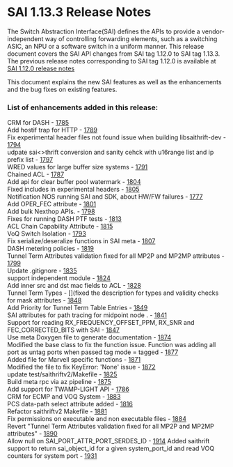 # SAI 1.13.3 Release Notes

The Switch Abstraction Interface(SAI) defines the APIs to provide a vendor-independent way of controlling forwarding elements, such as a switching ASIC, an NPU or a software switch in a uniform manner. This release document covers the SAI API changes from SAI tag 1.12.0 to SAI tag 1.13.3. The previous release notes corresponding to SAI tag 1.12.0 is available at [SAI 1.12.0 release notes](https://github.com/opencomputeproject/SAI/blob/master/doc/SAI_1.12.0_ReleaseNotes.md) 

This document explains the new SAI features as well as the enhancements and the bug fixes on existing features. 


### List of enhancements added in this release: 

CRM for DASH - [1785](https://github.com/opencomputeproject/SAI/pull/1785) <br> 
Add hostif trap for HTTP - [1789](https://github.com/opencomputeproject/SAI/pull/1789) <br> 
Fix experimental header files not found issue when building libsaithrift-dev - [1794](https://github.com/opencomputeproject/SAI/pull/1794) <br> 
udpate sai<>thrift conversion and sanity cehck with u16range list and ip prefix list  - [1797](https://github.com/opencomputeproject/SAI/pull/1797) <br> 
WRED values for large buffer size systems - [1791](https://github.com/opencomputeproject/SAI/pull/1791) <br> 
Chained ACL - [1787](https://github.com/opencomputeproject/SAI/pull/1787) <br> 
Add api for clear buffer pool watermark - [1804](https://github.com/opencomputeproject/SAI/pull/1804) <br> 
Fixed includes in experimental headers - [1805](https://github.com/opencomputeproject/SAI/pull/1805) <br> 
Notification NOS running SAI and SDK, about HW/FW failures - [1777](https://github.com/opencomputeproject/SAI/pull/1777) <br> 
Add OPER_FEC attribute - [1801](https://github.com/opencomputeproject/SAI/pull/1801) <br> 
Add bulk Nexthop APIs. - [1798](https://github.com/opencomputeproject/SAI/pull/1798) <br> 
Fixes for running DASH PTF tests - [1813](https://github.com/opencomputeproject/SAI/pull/1813) <br> 
ACL Chain Capability Attribute - [1815](https://github.com/opencomputeproject/SAI/pull/1815) <br> 
VoQ Switch Isolation - [1793](https://github.com/opencomputeproject/SAI/pull/1793) <br> 
Fix serialize/deseralize functions in SAI meta - [1807](https://github.com/opencomputeproject/SAI/pull/1807) <br> 
DASH metering policies - [1819](https://github.com/opencomputeproject/SAI/pull/1819) <br> 
Tunnel Term Attributes validation fixed for all MP2P and MP2MP attributes - [1799](https://github.com/opencomputeproject/SAI/pull/1799) <br> 
Update .gitignore - [1835](https://github.com/opencomputeproject/SAI/pull/1835) <br> 
support independent module - [1824](https://github.com/opencomputeproject/SAI/pull/1824) <br> 
Add inner src and dst mac fields to ACL - [1828](https://github.com/opencomputeproject/SAI/pull/1828) <br> 
Tunnel Term Types - [](fixed the description for types and validity checks for mask attributes - [1848](https://github.com/opencomputeproject/SAI/pull/1848) <br> 
Add Priority for Tunnel Term Table Entries - [1849](https://github.com/opencomputeproject/SAI/pull/1849) <br> 
SAI attributes for path tracing for midpoint node . - [1841](https://github.com/opencomputeproject/SAI/pull/1841) <br> 
Support for reading RX_FREQUENCY_OFFSET_PPM, RX_SNR and FEC_CORRECTED_BITS with SAI - [1847](https://github.com/opencomputeproject/SAI/pull/1847) <br> 
Use meta Doxygen file to generate documentation - [1874](https://github.com/opencomputeproject/SAI/pull/1874) <br> 
Modified the base class to fix the function issue. Function was adding all port as untag ports when passed tag mode = tagged - [1877](https://github.com/opencomputeproject/SAI/pull/1877) <br> 
Added file for Marvell specific functions - [1871](https://github.com/opencomputeproject/SAI/pull/1871) <br> 
Modified the file to fix KeyError: 'None' issue - [1872](https://github.com/opencomputeproject/SAI/pull/1872) <br> 
update test/saithriftv2/Makefile - [1825](https://github.com/opencomputeproject/SAI/pull/1825) <br> 
Build meta rpc via az pipeline - [1875](https://github.com/opencomputeproject/SAI/pull/1875) <br> 
Add support for TWAMP-LIGHT API - [1786](https://github.com/opencomputeproject/SAI/pull/1786) <br> 
CRM for ECMP and VOQ System - [1883](https://github.com/opencomputeproject/SAI/pull/1883) <br> 
PCS data-path select attribute added - [1816](https://github.com/opencomputeproject/SAI/pull/1816) <br> 
Refactor saithriftv2 Makefile - [1881](https://github.com/opencomputeproject/SAI/pull/1881) <br> 
Fix permissions on executable and non executable files - [1884](https://github.com/opencomputeproject/SAI/pull/1884) <br> 
Revert "Tunnel Term Attributes validation fixed for all MP2P and MP2MP attributes" - [1890](https://github.com/opencomputeproject/SAI/pull/1890) <br> 
Allow null on SAI_PORT_ATTR_PORT_SERDES_ID - [1914](https://github.com/opencomputeproject/SAI/pull/1914) 
Added saithrift support to return sai_object_id for a given system_port_id and read VOQ counters for system port - [1931](https://github.com/opencomputeproject/SAI/pull/1931)